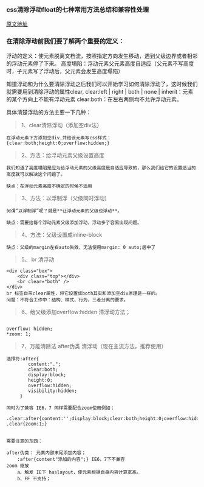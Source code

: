 ### css清除浮动float的七种常用方法总结和兼容性处理
[原文地址](http://blog.csdn.net/promisecao/article/details/52771856)

### 在清除浮动前我们要了解两个重要的定义：
浮动的定义：使元素脱离文档流，按照指定方向发生移动，遇到父级边界或者相邻的浮动元素停了下来。
高度塌陷：浮动元素父元素高度自适应（父元素不写高度时，子元素写了浮动后，父元素会发生高度塌陷）

知道浮动和为什么要清除浮动之后我们可以开始学习如何清除浮动了，这时候我们就需要用到清除浮动的属性clear, 
clear:left | right | both | none | inherit：元素的某个方向上不能有浮动元素 
clear:both：在左右两侧均不允许浮动元素。

具体清楚浮动的方法主要一下几种：

>1、clear清除浮动（添加空div法）

 ```
 在浮动元素下方添加空div,并给该元素写css样式：   {clear:both;height:0;overflow:hidden;}
```


>2、方法：给浮动元素父级设置高度

```
我们知道了高度塌陷是应为给浮动元素的父级高度是自适应导致的，那么我们给它的设置适当的高度就可以解决这个问题了。

缺点：在浮动元素高度不确定的时候不适用

```

>3、方法：以浮制浮（父级同时浮动）

```
何谓“以浮制浮”呢？就是**让浮动元素的父级也浮动**。

缺点：需要给每个浮动元素父级添加浮动，浮动多了容易出现问题。
```


>4、方法：父级设置成inline-block

 ```
 缺点：父级的margin左右auto失效，无法使用margin: 0 auto;居中了
 ```

>5、 br 清浮动

```
<div class="box">
    <div class="top"></div>
    <br clear="both" />
</div>
br 标签自带clear属性，将它设置成both其实和添加空div原理是一样的。 
问题：不符合工作中：结构、样式、行为，三者分离的要求。
```


>6、给父级添加overflow:hidden 清浮动方法；

```问题：需要配合 宽度 或者 zoom 兼容IE6 IE7；

overflow: hidden;
*zoom: 1;
```


>7、万能清除法 after伪类 清浮动（现在主流方法，推荐使用）

```
选择符:after{
        content:".";
        clear:both;
        display:block;
        height:0;
        overflow:hidden;
        visibility:hidden;
     }

同时为了兼容 IE6，7 同样需要配合zoom使用例如：

.clear:after{content:'';display:block;clear:both;height:0;overflow:hidden;visibility:hidden;}
.clear{zoom:1;}


需要注意的东西：

after伪类： 元素内部末尾添加内容；
    :after{content"添加的内容";} IE6，7下不兼容
zoom 缩放 
    a、触发 IE下 haslayout，使元素根据自身内容计算宽高。
    b、FF 不支持；
```    
